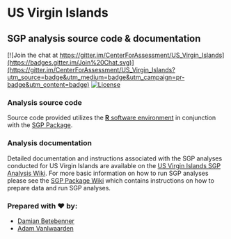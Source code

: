 US Virgin Islands
======

SGP analysis source code & documentation
-----------------------------------------

[![Join the chat at https://gitter.im/CenterForAssessment/US_Virgin_Islands](https://badges.gitter.im/Join%20Chat.svg)](https://gitter.im/CenterForAssessment/US_Virgin_Islands?utm_source=badge&utm_medium=badge&utm_campaign=pr-badge&utm_content=badge) [![License](http://img.shields.io/badge/license-GPL%203-brightgreen.svg?style=flat)](https://github.com/CenterForAssessment/US_Virgin_Islands/blob/master/LICENSE.md)

### Analysis source code

Source code provided utilizes the [**R** software environment](http://cran.r-project.org/) in conjunction with the [SGP Package](https://github.com/CenterForAssessment/SGP).

### Analysis documentation

Detailed documentation and instructions associated with the SGP analyses conducted for US Virgin Islands are available on the [US Virgin Islands SGP Analysis Wiki](https://github.com/CenterForAssessment/US_Virgin_Islands/wiki). 
For more basic information on how to run SGP analyses please see the [SGP Package Wiki](https://github.com/CenterForAssessment/SGP/wiki/Home) which contains instructions on how to 
prepare data and run SGP analyses.

### Prepared with :heart: by:

* [Damian Betebenner](https://github.com/dbetebenner)
* [Adam VanIwaarden](https://github.com/adamvi)

